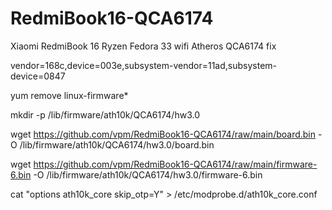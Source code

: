 # RedmiBook16-QCA6174

Xiaomi RedmiBook 16 Ryzen Fedora 33 wifi Atheros QCA6174 fix

vendor=168c,device=003e,subsystem-vendor=11ad,subsystem-device=0847


yum remove linux-firmware*

mkdir -p /lib/firmware/ath10k/QCA6174/hw3.0

wget https://github.com/vpm/RedmiBook16-QCA6174/raw/main/board.bin -O /lib/firmware/ath10k/QCA6174/hw3.0/board.bin

wget https://github.com/vpm/RedmiBook16-QCA6174/raw/main/firmware-6.bin -O /lib/firmware/ath10k/QCA6174/hw3.0/firmware-6.bin

cat "options ath10k_core skip_otp=Y" > /etc/modprobe.d/ath10k_core.conf 

